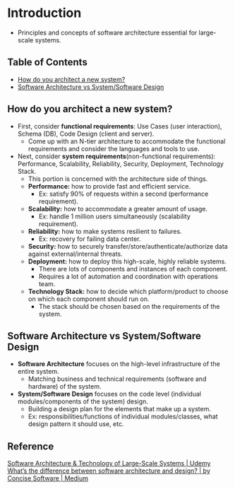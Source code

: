 # Introduction
- Principles and concepts of software architecture essential for large-scale systems.

## Table of Contents
- [How do you architect a new system?](#how-do-you-architect-a-new-system)
- [Software Architecture vs System/Software Design](#software-architecture-vs-systemsoftware-design)

## How do you architect a new system?
  - First, consider **functional requirements**: Use Cases (user interaction), Schema (DB), Code Design (client and server).
    - Come up with an N-tier architecture to accommodate the functional requirements and consider the languages and tools to use.
  - Next, consider **system requirements**(non-functional requirements): Performance, Scalability, Reliability, Security, Deployment, Technology Stack.
    - This portion is concerned with the architecture side of things.
    - **Performance:** how to provide fast and efficient service.
      - Ex: satisfy 90% of requests within a second (performance requirement).
    - **Scalability:** how to accommodate a greater amount of usage.
      - Ex: handle 1 million users simultaneously (scalability requirement).
    - **Reliability:** how to make systems resilient to failures.
      - Ex: recovery for failing data center.
    - **Security:** how to securely transfer/store/authenticate/authorize data against external/internal threats.
    - **Deployment:** how to deploy this high-scale, highly reliable systems.
      - There are lots of components and instances of each component.
      - Requires a lot of automation and coordination with operations team.
    - **Technology Stack:** how to decide which platform/product to choose on which each component should run on.
      - The stack should be chosen based on the requirements of the system.

## Software Architecture vs System/Software Design
- **Software Architecture** focuses on the high-level infrastructure of the entire system.
  - Matching business and technical requirements (software and hardware) of the system.
- **System/Software Design** focuses on the code level (individual modules/components of the system) design.
  - Building a design plan for the elements that make up a system.
  - Ex: responsibilities/functions of individual modules/classes, what design pattern it should use, etc.

## Reference
[Software Architecture & Technology of Large-Scale Systems | Udemy](https://www.udemy.com/course/developer-to-architect/)  
[What’s the difference between software architecture and design? | by Concise Software | Medium](https://stackoverflow.com/questions/704855/software-design-vs-software-architecture)  
